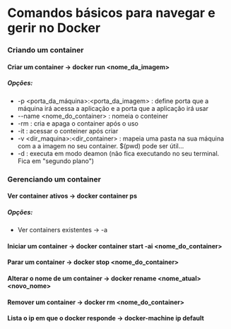 # Comandos básicos para navegar e gerir no Docker

### Criando um container
#### Criar um container -> docker run   \<nome_da_imagem>
##### Opções: 
 * -p \<porta_da_máquina>:\<porta_da_imagem> : define porta que a máquina irá acessa a aplicação e a porta que a aplicação irá usar
 * --name \<nome_do_container> : nomeia o conteiner
 * -rm : cria e apaga o container após o uso
 * -it : acessar o conteiner após criar
 * -v <dir_maquina>:<dir_container> : mapeia uma pasta na sua máquina com a a imagem no seu container. $(pwd) pode ser útil...
 * -d : executa em modo deamon (não fica executando no seu terminal. Fica em "segundo plano")
 
### Gerenciando um container 
#### Ver container ativos -> docker container ps
##### Opções: 
* Ver containers existentes -> -a

#### Iniciar um container -> docker container start -ai \<nome_do_container>
#### Parar um container -> docker stop \<nome_do_container>
#### Alterar o nome de um container -> docker rename \<nome_atual> \<novo_nome>
#### Remover um container -> docker rm \<nome_do_container>


#### Lista o ip em que o docker responde -> docker-machine ip default